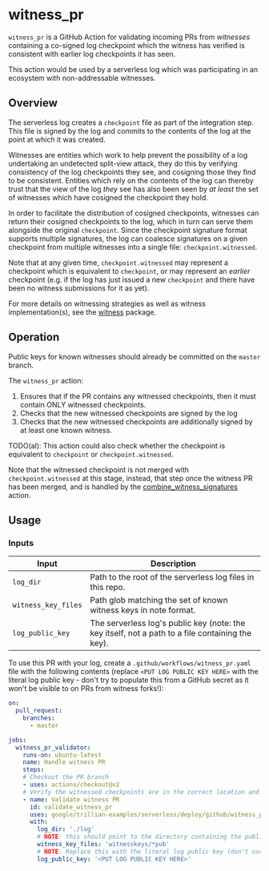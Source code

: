 # witness_pr

`witness_pr` is a GitHub Action for validating incoming PRs from _witnesses_ containing a
co-signed log checkpoint which the witness has verified is consistent with earlier
log checkpoints it has seen.

This action would be used by a serverless log which was participating in an ecosystem
with non-addressable witnesses.

## Overview

The serverless log creates a `checkpoint` file as part of the integration step. This file
is signed by the log and commits to the contents of the log at the point at which it was
created.

Witnesses are entities which work to help prevent the possibility of a log undertaking an
undetected split-view attack, they do this by verifying consistency of the log checkpoints
they see, and cosigning those they find to be consistent.
Entities which rely on the contents of the log can thereby trust that the view of the log
_they_ see has also been seen by _at least_ the set of witnesses which have cosigned the
checkpoint they hold.

In order to facilitate the distribution of cosigned checkpoints, witnesses can return their
cosigned checkpoints to the log, which in turn can serve them alongside the original `checkpoint`.
Since the checkpoint signature format supports multiple signatures, the log can coalesce
signatures on a given checkpoint from multiple witnesses into a single file: `checkpoint.witnessed`.

Note that at any given time, `checkpoint.witnessed` may represent a checkpoint which is
equivalent to `checkpoint`, or may represent an _earlier_ checkpoint (e.g. if the log has
just issued a new `checkpoint` and there have been no witness submissions for it as yet).

For more details on witnessing strategies as well as witness implementation(s), see the
[witness](github.com/google/trillian-examples/witness) package.

## Operation

Public keys for known witnesses should already be committed on the `master` branch.

The `witness_pr` action:
1. Ensures that if the PR contains any witnessed checkpoints, then it must contain ONLY witnessed checkpoints.
2. Checks that the new witnessed checkpoints are signed by the log
3. Checks that the new witnessed checkpoints are additionally signed by at least one known witness.

TODO(al): This action could also check whether the checkpoint is equivalent to `checkpoint` or `checkpoint.witnessed`.

Note that the witnessed checkpoint is not merged with `checkpoint.witnessed` at this stage,
instead, that step once the witness PR has been merged, and is handled by the
[combine_witness_signatures](../combine_witness_signatures) action.
## Usage

### Inputs

Input          | Description
---------------|-----------------
`log_dir`      | Path to the root of the serverless log files in this repo.
`witness_key_files` | Path glob matching the set of known witness keys in note format.
`log_public_key` | The serverless log's public key (note: the key itself, not a path to a file containing the key).

To use this PR with your log, create a `.github/workflows/witness_pr.yaml` file with the
following contents (replace `<PUT LOG PUBLIC KEY HERE>` with the literal log public key - don't
try to populate this from a GitHub secret as it won't be visible to on PRs from witness forks!):

```yaml
on:
  pull_request:
    branches:
      - master

jobs:
  witness_pr_validator:
    runs-on: ubuntu-latest
    name: Handle witness PR
    steps:
    # Checkout the PR branch
    - uses: actions/checkout@v2
    # Verify the witnessed checkpoints are in the correct location and have the right signatures
    - name: Validate witness PR
      id: validate_witness_pr
      uses: google/trillian-examples/serverless/deploy/github/witness_pr@master
      with:
        log_dir: './log'
        # NOTE: this should point to the directory containing the public keys of known witnesses
        witness_key_files: 'witnesskeys/*pub'
        # NOTE: Replace this with the literal log public key (don't use a GitHub secrets variable here)
        log_public_key: '<PUT LOG PUBLIC KEY HERE>'
```
